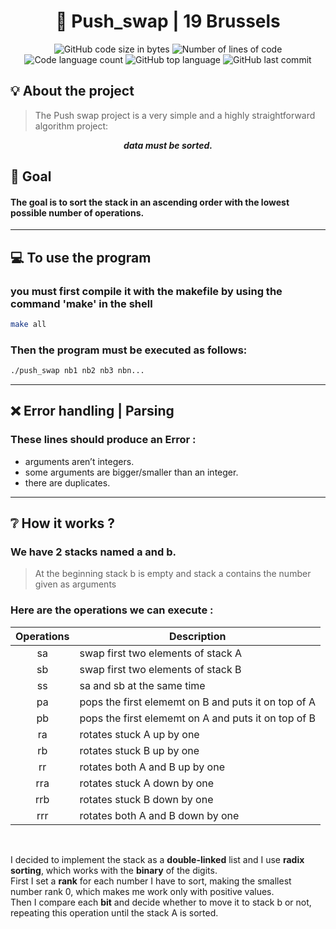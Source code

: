 <h1 align="center">
	📖 Push_swap | 19 Brussels
</h1>

<p align="center">
	<img alt="GitHub code size in bytes" src="https://img.shields.io/github/languages/code-size/dspilleb/Push_swap?color=lightblue" />
	<img alt="Number of lines of code" src="https://img.shields.io/tokei/lines/github/dspilleb/Push_swap?color=critical" />
	<img alt="Code language count" src="https://img.shields.io/github/languages/count/dspilleb/Push_swap?color=yellow" />
	<img alt="GitHub top language" src="https://img.shields.io/github/languages/top/dspilleb/Push_swap?color=blue" />
	<img alt="GitHub last commit" src="https://img.shields.io/github/last-commit/dspilleb/Push_swap?color=green" />
</p>

## 💡 About the project

>The Push swap project is a very simple and a highly straightforward algorithm project:
<p align="center">
    <b><em>data must be sorted.</em></b>
</p>

## 🎯 Goal
<h4>The goal is to sort the stack in an ascending order with the lowest possible number of operations.</h4>

------------
## 💻 To use the program 
<h3>you must first compile it with the makefile by using the command 'make' in the shell</h3>

```bash
make all
```

<h3>Then the program must be executed as follows: </h3>

```bash
./push_swap nb1 nb2 nb3 nbn...
```
------------
## ❌ Error handling | Parsing
<h3> These lines should produce an Error :</h3>
<p> <ul>
<li> arguments aren’t integers.
<li> some arguments are bigger/smaller than an integer.
<li> there are duplicates.
</ul> </p>

------------
## ❔ How it works ?
<h3>We have 2 stacks named a and b.</h3>

>At the beginning stack b is empty and stack a contains the number given as arguments
<h3>Here are the operations we can execute :</h3>

| Operations  | Description   |
|:-------------:|---------------|
| sa            | swap first two elements of stack A |
| sb            | swap first two elements of stack B |
| ss            | sa and sb at the same time |
| pa            | pops the first elememt on B and puts it on top of A |
| pb            | pops the first elememt on A and puts it on top of B |
| ra            | rotates stuck A up by one|
| rb            | rotates stuck B up by one |
| rr            | rotates both A and B up by one |
| rra           | rotates stuck A down by one |
| rrb           | rotates stuck B down by one |
| rrr           | rotates both A and B down by one |
<br>

I decided to implement the stack as a **double-linked** list and I use **radix sorting**, which works with the **binary** of the digits. 
<br />
First I set a **rank** for each number I have to sort, making the smallest number rank 0, which makes me work only with positive values. 
<br />
Then I compare each **bit** and decide whether to move it to stack b or not, repeating this operation until the stack A is sorted.
